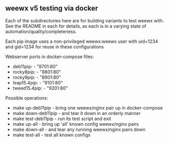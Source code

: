 
## weewx v5 testing via docker

Each of the subdirectories here are for building variants
to test weewx with.   See the README in each for details,
as each is in a varying state of automation/quality/completeness.

Each pip image uses a non-privileged weewx:weewx user
with uid=1234 and gid=1234 for reuse in these configurations

Webserver ports in docker-compose files:
* deb11pip:     - "8701:80"
* rocky8pip:    - "8801:80"
* rocky9pip:    - "8901:80"
* leap15.4pip:  - "9101:80"
* tweed15.4pip: - "9201:80"

Possible operations:
*   make up-deb11pip - bring one weewx/nginx pair up in docker-compose
*   make down-deb11pip - and tear it down in an orderly manner
*   make test-deb11pip - run its test script and exit
*   make up-all - bring up 'all' known config weewx/nginx pairs
*   make down-all - and tear any running weewx/nginx pairs down
*   make test-all - test all known configs

